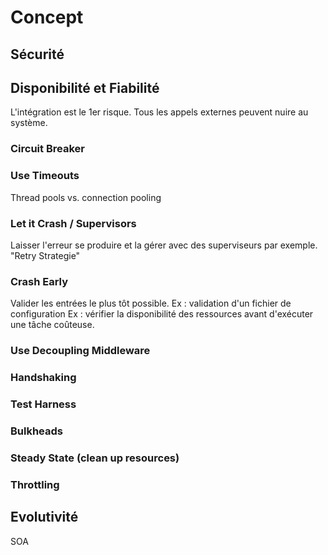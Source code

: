 # Concept


## Sécurité

## Disponibilité et Fiabilité

L'intégration est le 1er risque. Tous les appels externes peuvent nuire au système.

### Circuit Breaker

### Use Timeouts
Thread pools vs. connection pooling

### Let it Crash / Supervisors

Laisser l'erreur se produire et la gérer avec des superviseurs par exemple.
"Retry Strategie"

### Crash Early

Valider les entrées le plus tôt possible.
Ex : validation d'un fichier de configuration
Ex : vérifier la disponibilité des ressources avant d'exécuter une tâche coûteuse.

### Use Decoupling Middleware

### Handshaking

### Test Harness

### Bulkheads

### Steady State (clean up resources)

### Throttling

## Evolutivité

SOA

